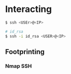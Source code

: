 # Interacting
```bash
$ ssh <USEr>@<IP>

# id_rsa
$ ssh -i id_rsa <USER>@<IP>  
```

## Footprinting 
### Nmap SSH
